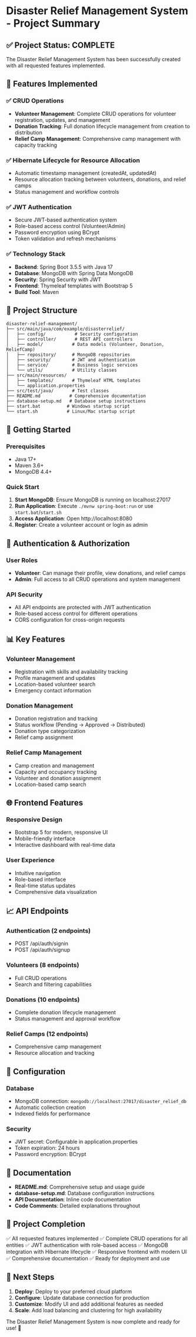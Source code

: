 # Disaster Relief Management System - Project Summary

## ✅ Project Status: COMPLETE

The Disaster Relief Management System has been successfully created with all requested features implemented.

## 🎯 Features Implemented

### ✅ CRUD Operations
- **Volunteer Management**: Complete CRUD operations for volunteer registration, updates, and management
- **Donation Tracking**: Full donation lifecycle management from creation to distribution
- **Relief Camp Management**: Comprehensive camp management with capacity tracking

### ✅ Hibernate Lifecycle for Resource Allocation
- Automatic timestamp management (createdAt, updatedAt)
- Resource allocation tracking between volunteers, donations, and relief camps
- Status management and workflow controls

### ✅ JWT Authentication
- Secure JWT-based authentication system
- Role-based access control (Volunteer/Admin)
- Password encryption using BCrypt
- Token validation and refresh mechanisms

### ✅ Technology Stack
- **Backend**: Spring Boot 3.5.5 with Java 17
- **Database**: MongoDB with Spring Data MongoDB
- **Security**: Spring Security with JWT
- **Frontend**: Thymeleaf templates with Bootstrap 5
- **Build Tool**: Maven

## 📁 Project Structure

```
disaster-relief-management/
├── src/main/java/com/example/disasterrelief/
│   ├── config/           # Security configuration
│   ├── controller/       # REST API controllers
│   ├── model/           # Data models (Volunteer, Donation, ReliefCamp)
│   ├── repository/      # MongoDB repositories
│   ├── security/        # JWT and authentication
│   ├── service/         # Business logic services
│   └── utils/           # Utility classes
├── src/main/resources/
│   ├── templates/       # Thymeleaf HTML templates
│   └── application.properties
├── src/test/java/       # Test classes
├── README.md           # Comprehensive documentation
├── database-setup.md   # Database setup instructions
├── start.bat          # Windows startup script
└── start.sh           # Linux/Mac startup script
```

## 🚀 Getting Started

### Prerequisites
- Java 17+
- Maven 3.6+
- MongoDB 4.4+

### Quick Start
1. **Start MongoDB**: Ensure MongoDB is running on localhost:27017
2. **Run Application**: Execute `./mvnw spring-boot:run` or use `start.bat`/`start.sh`
3. **Access Application**: Open http://localhost:8080
4. **Register**: Create a volunteer account or login as admin

## 🔐 Authentication & Authorization

### User Roles
- **Volunteer**: Can manage their profile, view donations, and relief camps
- **Admin**: Full access to all CRUD operations and system management

### API Security
- All API endpoints are protected with JWT authentication
- Role-based access control for different operations
- CORS configuration for cross-origin requests

## 📊 Key Features

### Volunteer Management
- Registration with skills and availability tracking
- Profile management and updates
- Location-based volunteer search
- Emergency contact information

### Donation Management
- Donation registration and tracking
- Status workflow (Pending → Approved → Distributed)
- Donation type categorization
- Relief camp assignment

### Relief Camp Management
- Camp creation and management
- Capacity and occupancy tracking
- Volunteer and donation assignment
- Location-based camp search

## 🌐 Frontend Features

### Responsive Design
- Bootstrap 5 for modern, responsive UI
- Mobile-friendly interface
- Interactive dashboard with real-time data

### User Experience
- Intuitive navigation
- Role-based interface
- Real-time status updates
- Comprehensive data visualization

## 📈 API Endpoints

### Authentication (2 endpoints)
- POST /api/auth/signin
- POST /api/auth/signup

### Volunteers (8 endpoints)
- Full CRUD operations
- Search and filtering capabilities

### Donations (10 endpoints)
- Complete donation lifecycle management
- Status management and approval workflow

### Relief Camps (12 endpoints)
- Comprehensive camp management
- Resource allocation and tracking

## 🔧 Configuration

### Database
- MongoDB connection: `mongodb://localhost:27017/disaster_relief_db`
- Automatic collection creation
- Indexed fields for performance

### Security
- JWT secret: Configurable in application.properties
- Token expiration: 24 hours
- Password encryption: BCrypt

## 📝 Documentation

- **README.md**: Comprehensive setup and usage guide
- **database-setup.md**: Database configuration instructions
- **API Documentation**: Inline code documentation
- **Code Comments**: Detailed explanations throughout

## 🎉 Project Completion

✅ All requested features implemented
✅ Complete CRUD operations for all entities
✅ JWT authentication with role-based access
✅ MongoDB integration with Hibernate lifecycle
✅ Responsive frontend with modern UI
✅ Comprehensive documentation
✅ Ready for deployment and use

## 🚀 Next Steps

1. **Deploy**: Deploy to your preferred cloud platform
2. **Configure**: Update database connection for production
3. **Customize**: Modify UI and add additional features as needed
4. **Scale**: Add load balancing and clustering for high availability

The Disaster Relief Management System is now complete and ready for use! 🎊
